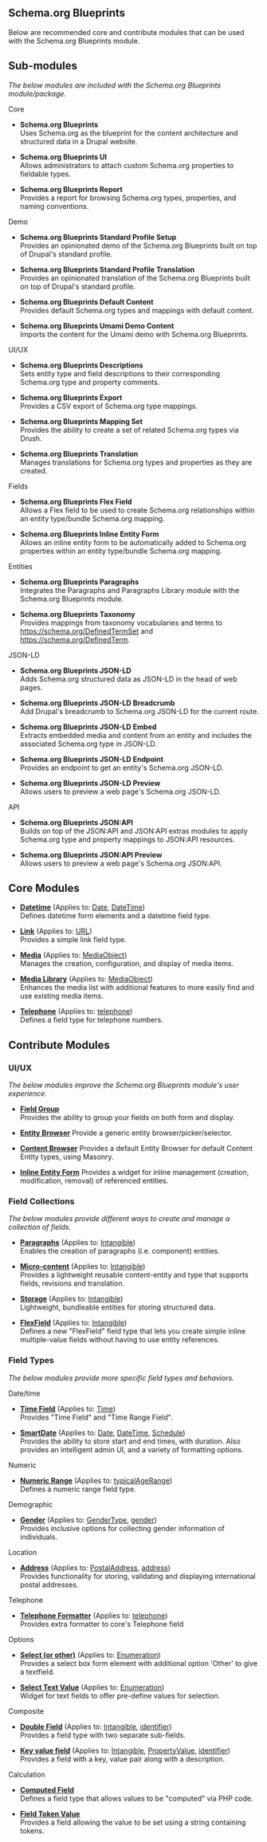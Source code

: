 Schema.org Blueprints
---------------------

Below are recommended core and contribute modules that can be used with the Schema.org Blueprints module.

## Sub-modules

_The below modules are included with the Schema.org Blueprints module/package._

Core

- **Schema.org Blueprints**  
  Uses Schema.org as the blueprint for the content architecture and structured data in a Drupal website.

- **Schema.org Blueprints UI**  
  Allows administrators to attach custom Schema.org properties to fieldable types.

- **Schema.org Blueprints Report**  
  Provides a report for browsing Schema.org types, properties, and naming conventions.

Demo

- **Schema.org Blueprints Standard Profile Setup**  
  Provides an opinionated demo of the Schema.org Blueprints built on top of Drupal's standard profile.

- **Schema.org Blueprints Standard Profile Translation**  
  Provides an opinionated translation of the Schema.org Blueprints built on top of Drupal's standard profile.

- **Schema.org Blueprints Default Content**  
  Provides default Schema.org types and mappings with default content.

- **Schema.org Blueprints Umami Demo Content**  
  Imports the content for the Umami demo with Schema.org Blueprints.
 
UI/UX

- **Schema.org Blueprints Descriptions**  
  Sets entity type and field descriptions to their corresponding Schema.org type and property comments.

- **Schema.org Blueprints Export**  
  Provides a CSV export of Schema.org type mappings.

- **Schema.org Blueprints Mapping Set**  
  Provides the ability to create a set of related Schema.org types via Drush.

- **Schema.org Blueprints Translation**  
  Manages translations for Schema.org types and properties as they are created.

Fields

- **Schema.org Blueprints Flex Field**  
  Allows a Flex field to be used to create Schema.org relationships within an entity type/bundle Schema.org mapping.

- **Schema.org Blueprints Inline Entity Form**  
  Allows an inline entity form to be automatically added to Schema.org properties within an entity type/bundle Schema.org mapping.

Entities

- **Schema.org Blueprints Paragraphs**  
  Integrates the Paragraphs and Paragraphs Library module with the Schema.org Blueprints module.

- **Schema.org Blueprints Taxonomy**  
  Provides mappings from taxonomy vocabularies and terms to https://schema.org/DefinedTermSet and https://schema.org/DefinedTerm.

JSON-LD 

- **Schema.org Blueprints JSON-LD**  
  Adds Schema.org structured data as JSON-LD in the head of web pages.

- **Schema.org Blueprints JSON-LD Breadcrumb**  
  Add Drupal's breadcrumb to Schema.org JSON-LD for the current route.

- **Schema.org Blueprints JSON-LD Embed**  
  Extracts embedded media and content from an entity and includes the associated Schema.org type in JSON-LD.

- **Schema.org Blueprints JSON-LD Endpoint**  
  Provides an endpoint to get an entity's Schema.org JSON-LD.

- **Schema.org Blueprints JSON-LD Preview**  
  Allows users to preview a web page's Schema.org JSON-LD.

API

- **Schema.org Blueprints JSON:API**  
  Builds on top of the JSON:API and JSON:API extras modules to apply Schema.org type and property mappings to JSON:API resources.

- **Schema.org Blueprints JSON:API Preview**  
  Allows users to preview a web page's Schema.org JSON:API.

## Core Modules

- **[Datetime](https://www.drupal.org/docs/8/core/modules/datetime)**
  (Applies to: [Date](https://schema.org/Date), [DateTime](https://schema.org/DateTime))  
  Defines datetime form elements and a datetime field type.

- **[Link](https://www.drupal.org/docs/8/core/modules/link)**
  (Applies to: [URL](https://schema.org/URL))  
  Provides a simple link field type.

- **[Media](https://www.drupal.org/docs/8/core/modules/media)**
  (Applies to: [MediaObject](https://schema.org/MediaObject))  
  Manages the creation, configuration, and display of media items.

- **[Media Library](https://www.drupal.org/docs/8/core/modules/media_library)**
  (Applies to: [MediaObject](https://schema.org/MediaObject))  
  Enhances the media list with additional features to more easily find and use existing media items.

- **[Telephone](https://www.drupal.org/docs/8/core/modules/telephone)**
  (Applies to: [telephone](https://schema.org/telephone))  
  Defines a field type for telephone numbers.

## Contribute Modules

### UI/UX

_The below modules improve the Schema.org Blueprints module's user experience._

- **[Field Group](https://www.drupal.org/project/field_group)**  
  Provides the ability to group your fields on both form and display.  

- **[Entity Browser](https://www.drupal.org/project/entity_browser)**
  Provide a generic entity browser/picker/selector.

- **[Content Browser](https://www.drupal.org/project/content_browser)**
  Provides a default Entity Browser for default Content Entity types, using Masonry.

- **[Inline Entity Form](https://www.drupal.org/project/inline_entity_form)** 
  Provides a widget for inline management (creation, modification, removal) of referenced entities.

### Field Collections

_The below modules provide different ways to create and manage a collection of fields._

- **[Paragraphs](https://www.drupal.org/project/paragraphs)**
  (Applies to: [Intangible](https://schema.org/Intangible))  
  Enables the creation of paragraphs (i.e. component) entities.

- **[Micro-content](https://www.drupal.org/project/microcontent)**
  (Applies to: [Intangible](https://schema.org/Intangible))  
  Provides a lightweight reusable content-entity and type that supports fields, revisions and translation.

- **[Storage](https://www.drupal.org/project/storage)**
  (Applies to: [Intangible](https://schema.org/Intangible))  
  Lightweight, bundleable entities for storing structured data.

- **[FlexField](https://www.drupal.org/project/flexfield)**
  (Applies to: [Intangible](https://schema.org/Intangible))  
  Defines a new "FlexField" field type that lets you create simple inline multiple-value fields without having to use entity references.

### Field Types

_The below modules provide more specific field types and behaviors._

Date/time

- **[Time Field](https://www.drupal.org/project/time_field)**
  (Applies to: [Time](https://schema.org/Time))  
  Provides "Time Field" and "Time Range Field".

- **[SmartDate](https://www.drupal.org/project/smart_date)**
  (Applies to: [Date](https://schema.org/Date), [DateTime](https://schema.org/DateTime), [Schedule](https://schema.org/Schedule))  
  Provides the ability to store start and end times, with duration. Also provides an intelligent admin UI, and a variety of formatting options.

Numeric

- **[Numeric Range](https://www.drupal.org/project/range)** 
  (Applies to: [typicalAgeRange](https://schema.org/typicalAgeRange))  
  Defines a numeric range field type.

Demographic

- **[Gender](https://www.drupal.org/project/gender)**
  (Applies to: [GenderType](https://schema.org/GenderType), [gender](https://schema.org/gender))  
  Provides inclusive options for collecting gender information of individuals.

Location

- **[Address](https://www.drupal.org/project/address)**
  (Applies to: [PostalAddress](https://schema.org/PostalAddress), [address](https://schema.org/address))  
  Provides functionality for storing, validating and displaying international postal addresses.

Telephone

- **[Telephone Formatter](https://www.drupal.org/project/telephone_formatter)**
  (Applies to: [telephone](https://schema.org/telephone))  
  Provides extra formatter to core's Telephone field

Options

- **[Select (or other)](https://www.drupal.org/project/select_or_other)**
  (Applies to: [Enumeration](https://schema.org/Enumeration))  
  Provides a select box form element with additional option 'Other' to give a textfield.

- **[Select Text Value](https://www.drupal.org/project/select_text_value)**
  (Applies to: [Enumeration](https://schema.org/Enumeration))  
  Widget for text fields to offer pre-define values for selection.

Composite

- **[Double Field](https://www.drupal.org/project/double_field)**
  (Applies to: [Intangible](https://schema.org/Intangible), [identifier](https://schema.org/identifier))  
  Provides a field type with two separate sub-fields.

- **[Key value field](https://www.drupal.org/project/key_value_field)**
  (Applies to: [Intangible](https://schema.org/Intangible), [PropertyValue](https://schema.org/PropertyValue), [identifier](https://schema.org/identifier))   
  Provides a field with a key, value pair along with a description.

Calculation

- **[Computed Field](https://www.drupal.org/project/computed_field)**  
  Defines a field type that allows values to be "computed" via PHP code.

- **[Field Token Value](https://www.drupal.org/project/field_token_value)**  
  Provides a field allowing the value to be set using a string containing tokens.
